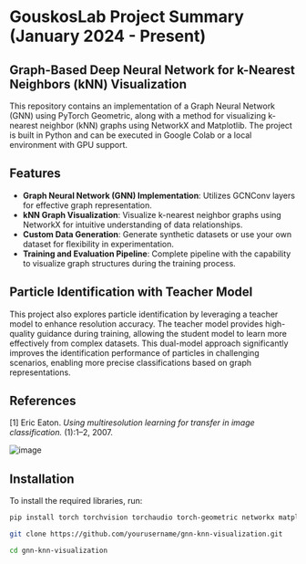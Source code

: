 # GouskosLab Project Summary (January 2024 - Present)

## Graph-Based Deep Neural Network for k-Nearest Neighbors (kNN) Visualization

This repository contains an implementation of a Graph Neural Network (GNN) using PyTorch Geometric, along with a method for visualizing k-nearest neighbor (kNN) graphs using NetworkX and Matplotlib. The project is built in Python and can be executed in Google Colab or a local environment with GPU support.

## Features
- **Graph Neural Network (GNN) Implementation**: Utilizes GCNConv layers for effective graph representation.
- **kNN Graph Visualization**: Visualize k-nearest neighbor graphs using NetworkX for intuitive understanding of data relationships.
- **Custom Data Generation**: Generate synthetic datasets or use your own dataset for flexibility in experimentation.
- **Training and Evaluation Pipeline**: Complete pipeline with the capability to visualize graph structures during the training process.

## Particle Identification with Teacher Model

This project also explores particle identification by leveraging a teacher model to enhance resolution accuracy. The teacher model provides high-quality guidance during training, allowing the student model to learn more effectively from complex datasets. This dual-model approach significantly improves the identification performance of particles in challenging scenarios, enabling more precise classifications based on graph representations.

## References

[1]  Eric Eaton. *Using multiresolution learning for transfer in image classification.* (1):1–2, 2007.

![image](https://github.com/user-attachments/assets/1bd22a69-a493-4055-b3f0-89012fd753fb)


## Installation

To install the required libraries, run:

```bash
pip install torch torchvision torchaudio torch-geometric networkx matplotlib

git clone https://github.com/yourusername/gnn-knn-visualization.git

cd gnn-knn-visualization


